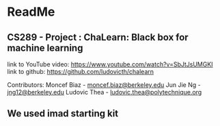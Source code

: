 
# ReadMe

## CS289 - Project : ChaLearn: Black box for machine learning

link to YouTube video: https://www.youtube.com/watch?v=SbJtJsUMGKI
link to github: https://github.com/ludovicth/chalearn

Contributors:
Moncef Biaz - moncef.biaz@berkeley.edu
Jun Jie Ng - jng12@berkeley.edu
Ludovic Thea - ludovic.thea@polytechnique.org

## We used imad starting kit 

